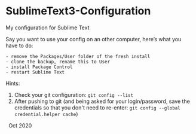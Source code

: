 # SublimeText3-Configuration

My configuration for Sublime Text

Say you want to use your config on an other computer, here’s what you have to do:

    - remove the Packages/User folder of the fresh install
    - clone the backup, rename this to User
    - install Package Control
    - restart Sublime Text

Hints:

1. Check your git configuration: ```git config --list```
2. After pushing to git (and being asked for your login/password, save the credentials so that you don't need to re-enter: ```git config --global credential.helper cache```)

&nbsp;
Oct 2020
